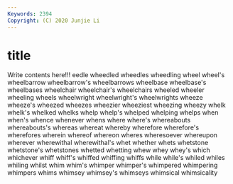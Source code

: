 ```yaml
---
Keywords: 2394
Copyright: (C) 2020 Junjie Li
---
```


# title

Write contents here!!!
eedle 
wheedled 
wheedles 
wheedling 
wheel 
wheel's 
wheelbarrow 
wheelbarrow's
wheelbarrows 
wheelbase 
wheelbase's 
wheelbases 
wheelchair 
wheelchair's 
wheelchairs 
wheeled 
wheeler 
wheeling
wheels 
wheelwright 
wheelwright's 
wheelwrights 
wheeze 
wheeze's 
wheezed 
wheezes 
wheezier 
wheeziest
wheezing 
wheezy 
whelk 
whelk's 
whelked 
whelks 
whelp 
whelp's 
whelped 
whelping
whelps 
when 
when's 
whence 
whenever 
whens 
where 
where's 
whereabouts 
whereabouts's
whereas 
whereat 
whereby 
wherefore 
wherefore's 
wherefores 
wherein 
whereof 
whereon 
wheres
wheresoever 
whereupon 
wherever 
wherewithal 
wherewithal's 
whet 
whether 
whets 
whetstone 
whetstone's
whetstones 
whetted 
whetting 
whew 
whey 
whey's 
which 
whichever 
whiff 
whiff's
whiffed 
whiffing 
whiffs 
while 
while's 
whiled 
whiles 
whiling 
whilst 
whim
whim's 
whimper 
whimper's 
whimpered 
whimpering 
whimpers 
whims 
whimsey 
whimsey's 
whimseys
whimsical 
whimsicality 
